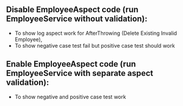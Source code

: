 ## Disable EmployeeAspect code (run EmployeeService without validation):
- To show log aspect work for AfterThrowing (Delete Existing Invalid Employee),
- To show negative case test fail but positive case test should work

## Enable EmployeeAspect code (run EmployeeService with separate aspect validation):
- To show negative and positive case test work
